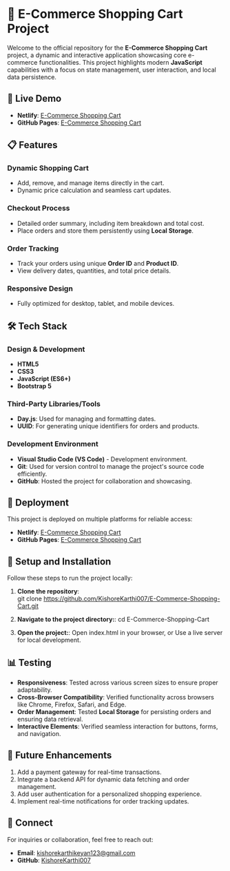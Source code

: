 # 🛒 E-Commerce Shopping Cart Project  

Welcome to the official repository for the **E-Commerce Shopping Cart** project, a dynamic and interactive application showcasing core e-commerce functionalities. This project highlights modern **JavaScript** capabilities with a focus on state management, user interaction, and local data persistence.  

## 🌟 Live Demo  

- **Netlify**: [E-Commerce Shopping Cart](https://e-commerce-shopping-cart-project.netlify.app/)  
- **GitHub Pages**: [E-Commerce Shopping Cart](https://kishorekarthi007.github.io/E-Commerce-Shopping-Cart/)  

## 📋 Features  

### Dynamic Shopping Cart  
- Add, remove, and manage items directly in the cart.  
- Dynamic price calculation and seamless cart updates.  

### Checkout Process  
- Detailed order summary, including item breakdown and total cost.  
- Place orders and store them persistently using **Local Storage**.  

### Order Tracking  
- Track your orders using unique **Order ID** and **Product ID**.  
- View delivery dates, quantities, and total price details.  

### Responsive Design  
- Fully optimized for desktop, tablet, and mobile devices.  


## 🛠️ Tech Stack  

### **Design & Development**  
- **HTML5**  
- **CSS3**  
- **JavaScript (ES6+)**  
- **Bootstrap 5**  

### **Third-Party Libraries/Tools**  
- **Day.js**: Used for managing and formatting dates.  
- **UUID**: For generating unique identifiers for orders and products.  

### **Development Environment**  
- **Visual Studio Code (VS Code)** - Development environment. 
- **Git**: Used for version control to manage the project's source code efficiently.  
- **GitHub**: Hosted the project for collaboration and showcasing.   

## 🚀 Deployment  

This project is deployed on multiple platforms for reliable access:  
- **Netlify**: [E-Commerce Shopping Cart](https://e-commerce-shopping-cart-project.netlify.app/)  
- **GitHub Pages**: [E-Commerce Shopping Cart](https://kishorekarthi007.github.io/E-Commerce-Shopping-Cart/)  


## 🔧 Setup and Installation  
Follow these steps to run the project locally:  

1. **Clone the repository**:  
     git clone https://github.com/KishoreKarthi007/E-Commerce-Shopping-Cart.git
   
2. **Navigate to the project directory:**: 
     cd E-Commerce-Shopping-Cart

3. **Open the project:**: 
     Open index.html in your browser, or
     Use a live server for local development.

## 📊 Testing

- **Responsiveness**: Tested across various screen sizes to ensure proper adaptability.  
- **Cross-Browser Compatibility**: Verified functionality across browsers like Chrome, Firefox, Safari, and Edge.  
- **Order Management**: Tested **Local Storage** for persisting orders and ensuring data retrieval.  
- **Interactive Elements**: Verified seamless interaction for buttons, forms, and navigation.  

## 📌 Future Enhancements  

1. Add a payment gateway for real-time transactions.  
2. Integrate a backend API for dynamic data fetching and order management.  
3. Add user authentication for a personalized shopping experience.  
4. Implement real-time notifications for order tracking updates.  

## 🤝 Connect  
For inquiries or collaboration, feel free to reach out:  
- **Email**: [kishorekarthikeyan123@gmail.com](mailto:kishorekarthikeyan123@gmail.com)  
- **GitHub**: [KishoreKarthi007](https://github.com/KishoreKarthi007)  
